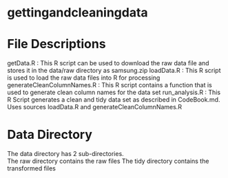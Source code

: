 # gettingandcleaningdata
# File Descriptions
getData.R : This R script can be used to download the raw data file and stores it in the data/raw directory as samsung.zip
loadData.R : This R script is used to load the raw data files into R for processing
generateCleanColumnNames.R : This R script contains a function that is used to generate clean column names for the data set
run_analysis.R : This R Script generates a clean and tidy data set as described in CodeBook.md. Uses sources loadData.R and generateCleanColumnNames.R

# Data Directory
The data directory has 2 sub-directories.  
The raw directory contains the raw files
The tidy directory contains the transformed files
